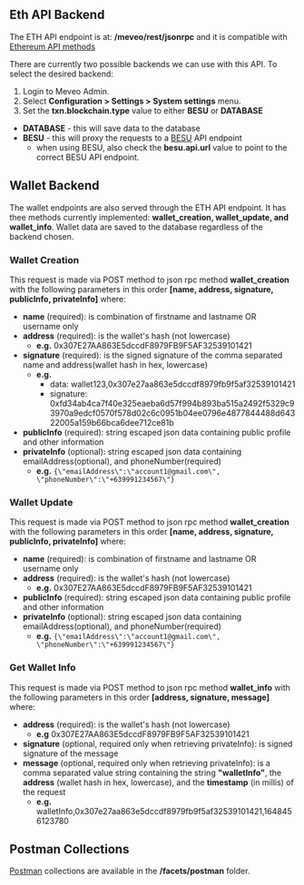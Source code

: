 ## Eth API Backend
The ETH API endpoint is at: **/meveo/rest/jsonrpc** and it is compatible with [Ethereum API methods](https://docs.infura.io/infura/networks/ethereum/json-rpc-methods)

There are currently two possible backends we can use with this API.  To select the desired backend:
1. Login to Meveo Admin.
2. Select **Configuration > Settings > System settings** menu.
3. Set the **txn.blockchain.type** value to either **BESU** or **DATABASE**
  - **DATABASE** - this will save data to the database
  - **BESU** - this will proxy the requests to a [BESU](https://besu.hyperledger.org/en/stable/) API endpoint
    - when using BESU, also check the **besu.api.url** value to point to the correct BESU API endpoint. 

## Wallet Backend
The wallet endpoints are also served through the ETH API endpoint.  It has thee methods currently implemented: **wallet_creation, wallet_update, and wallet_info**.  Wallet data are saved to the database regardless of the backend chosen.

### Wallet Creation
This request is made via POST method to json rpc method **wallet_creation** with the following parameters in this order **[name, address, signature, publicInfo, privateInfo]** where:
- **name** (required): is combination of firstname and lastname OR username only
- **address** (required): is the wallet's hash (not lowercase)
    - **e.g.** 0x307E27AA863E5dccdF8979FB9F5AF32539101421
- **signature** (required): is the signed signature of the comma separated name and address(wallet hash in hex, lowercase)
    - **e.g.** 
      - data: wallet123,0x307e27aa863e5dccdf8979fb9f5af32539101421
      - signature: 0xfd34ab4ca7f40e325eaeba6d57f994b893ba515a2492f5329c93970a9edcf0570f578d02c6c0951b04ee0796e4877844488d64322005a159b66bca6dee712ce81b
- **publicInfo** (required): string escaped json data containing public profile and other information
- **privateInfo** (optional): string escaped json data containing emailAddress(optional), and phoneNumber(required)
    - **e.g.** `{\"emailAddress\":\"account1@gmail.com\", \"phoneNumber\":\"+639991234567\"}`

### Wallet Update
This request is made via POST method to json rpc method **wallet_creation** with the following parameters in this order **[name, address, signature, publicInfo, privateInfo]** where:
- **name** (required): is combination of firstname and lastname OR username only
- **address** (required): is the wallet's hash (not lowercase)
    - **e.g.** 0x307E27AA863E5dccdF8979FB9F5AF32539101421
- **publicInfo** (required): string escaped json data containing public profile and other information
- **privateInfo** (optional): string escaped json data containing emailAddress(optional), and phoneNumber(required)
    - **e.g.** `{\"emailAddress\":\"account1@gmail.com\", \"phoneNumber\":\"+639991234567\"}`

### Get Wallet Info
This request is made via POST method to json rpc method **wallet_info** with the following parameters in this order **[address, signature, message]** where:
- **address** (required): is the wallet's hash (not lowercase)
    - **e.g** 0x307E27AA863E5dccdF8979FB9F5AF32539101421
- **signature** (optional, required only when retrieving privateInfo): is signed signature of the message
- **message** (optional, required only when retrieving privateInfo): is a comma separated value string containing the string **"walletInfo"**, the **address** (wallet hash in hex, lowercase), and the **timestamp** (in millis) of the request
    - **e.g.**  walletInfo,0x307e27aa863e5dccdf8979fb9f5af32539101421,1648456123780

## Postman Collections
[Postman](https://www.postman.com/) collections are available in the **/facets/postman** folder. 
